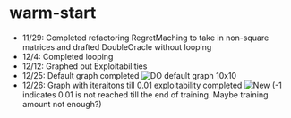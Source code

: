 # warm-start

- 11/29: Completed refactoring RegretMaching to take in non-square matrices and drafted DoubleOracle without looping
- 12/4: Completed looping
- 12/12: Graphed out Exploitabilities
- 12/25: Default graph completed
![DO default graph 10x10](https://github.com/wanghungjen/warm-start/assets/118393953/b3612daf-f4e5-4f77-b76e-10e3b20cb285)
- 12/26: Graph with iteraitons till 0.01 exploitability completed
![New](https://github.com/wanghungjen/warm-start/assets/118393953/7b7f4db1-2303-4b8a-aed5-2bcd3fef5479)
(-1 indicates 0.01 is not reached till the end of training. Maybe training amount not enough?)
